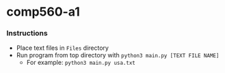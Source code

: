 # comp560-a1

### Instructions
* Place text files in `Files` directory
* Run program from top directory with `python3 main.py [TEXT FILE NAME]`
  * For example: `python3 main.py usa.txt`
